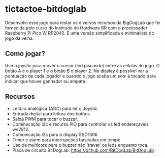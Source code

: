 # tictactoe-bitdoglab

Desenvolvi esse jogo para testar os diversos recursos da BigDogLab que foi fornecida pelo curso do Institudo do Hardware BR com o processador Raspberry Pi Pico W RP2040. É uma versão simplificada e minimalista do jogo da velha.

## Como jogar?

Use o joystic para mover o cursor (led piscando) entre as células do jogo. O botão A é o player 1 e o botão B o player 2.
No display é possível ver a pontuação de cada jogador e quando o jogo acaba um som é tocado para indicar que houve ganhador ou empate.

## Recursos

- Leitura analógica (ADC) para ler o Joystic.
- Entrada digital para leitura dos botões.
- Saída PWM para tocar o buzzer.
- Cominucação i2c e recurso PIO para controlar os led endereçaveis ws2812.
- Comunicação i2c para o display SSD1306.
- Timer e alarm para interrupções baseadas em tempo.
- Uso de multicore para o buzzer não 'travar' os leds enquanto toca.
- Placa de circuito BitDogLab: https://github.com/BitDogLab/BitDogLab
